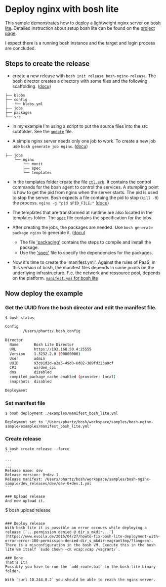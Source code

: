 # Deploy nginx with bosh lite
This sample demonstrates how to deploy a lightweight [nginx](https://nginx.org/) server on [bosh lite](https://github.com/cloudfoundry/bosh-lite). Detailed instruction about setup bosh lite can be found on the [project page](https://github.com/cloudfoundry/bosh-lite).

I expect there is a running bosh instance and the target and login process are concluded.

## Steps to create the release

* create a new release with `bosh init release bosh-nginx-release`. The bosh director creates a directory with some files and the following scaffolding. ([docu](http://bosh.io/docs/create-release.html))
```
├── blobs
├── config
│   └── blobs.yml
├── jobs
├── packages
└── src
```
* In my example I'm using a script to put the source files into the src subfolder. See the [`update`](https://github.com/phartz/bosh-nginx-sample/blob/master/update) file.

* A simple nginx server needs only one job to work. To create a new job use `bosh generate job nginx`. ([docu](http://bosh.io/docs/jobs.html))
```
├── jobs
    └── nginx
        └── monit
        ├── spec      
        └── templates
```
* In the templates folder create the file [`ctl.erb`](https://github.com/phartz/bosh-nginx-sample/blob/master/jobs/nginx/templates/ctl.erb). It contains the control commands for the bosh agent to control the services. A stumpling point is how to get the pid from nginx when the server starts. The pid is used to stop the server. Bosh expects a file containg the pid to stop \(`kill -9`\) the process. `nginx -g "pid $PID_FILE;"` ([docu](https://nginx.org/en/docs/switches.html))

* The templates that are transformed at runtime are also located in the templates folder. The [`spec`](https://github.com/phartz/bosh-nginx-sample/blob/master/jobs/nginx/spec) file contains the specification for the jobs.

* After creating the jobs, the packages are needed. Use `bosh generate package nginx` to generate it. ([docu](http://bosh.io/docs/packages.html))
  * The file ['packaging'](https://github.com/phartz/bosh-nginx-sample/blob/master/packages/nginx/packaging) contains the steps to compile and install the package.
  * Use the ['spec'](https://github.com/phartz/bosh-nginx-sample/blob/master/packages/nginx/spec) file to specify the dependencies for the packages.
  
* Now it's time to create the 'manifest.yml'. Against the rules of PaaS, in this version of bosh, the manifest files depends in some points on the underliying infrastructure. F.e. the network and ressource pool, depends on the platform.  [`manifest.yml` for bosh lite](https://github.com/phartz/bosh-nginx-sample/blob/master/examples/manifest_bosh_lite.yml)

## Now deploy the example
### Get the UUID from the bosh director and edit the manifest file.
```
$ bosh status
```

```bash
Config
        /Users/phartz/.bosh_config

Director
  Name       Bosh Lite Director
  URL        https://192.168.50.4:25555
  Version    1.3232.2.0 (00000000)
  User       admin
  UUID       93c01d2d-a2a5-49d8-8d02-389fd223a9cf
  CPI        warden_cpi
  dns        disabled
  compiled_package_cache enabled (provider: local)
  snapshots  disabled

Deployment
```
### Set manifest file 
```
$ bosh deployment ./examples/manifest_bosh_lite.yml
```

```
Deployment set to '/Users/phartz/bosh/workspace/samples/bosh-nginx-sample/examples/manifest_bosh_lite.yml'
```

### Create release
````
$ bosh create release --force
```

```
...
Release name: dev
Release version: 0+dev.1
Release manifest: /Users/phartz/bosh/workspace/samples/bosh-nginx-sample/dev_releases/dev/dev-0+dev.1.yml
```

### Upload release
And now upload it.
````
$ bosh upload release
```

### Deploy release
With bosh lite it is possible an error occours while deploying a release [`...permission denied @ dir_s_mkdir...`](https://www.evoila.de/2015/04/27/howto-fix-bosh-lite-deployment-with-error-error-100-permission-denied-dir_s_mkdir-vagranttmp/?lang=en).
There is a misconfiguration in the bosh VM. Execute this in the bosh lite vm itself `sudo chown -cR vcap:vcap /vagrant/`.

### Done
That's it! 
Possibly you have to run the `add-route.bat` in the bosh-lite binary folder.

With `curl 10.244.0.2` you should be able to reach the nginx server.
